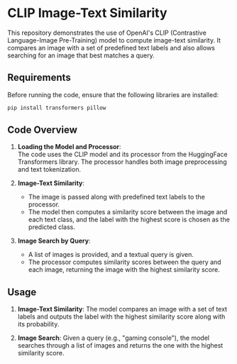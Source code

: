 # CLIP Image-Text Similarity

This repository demonstrates the use of OpenAI's CLIP (Contrastive Language-Image Pre-Training) model to compute image-text similarity. It compares an image with a set of predefined text labels and also allows searching for an image that best matches a query.

## Requirements

Before running the code, ensure that the following libraries are installed:

```bash
pip install transformers pillow
```

## Code Overview

1. **Loading the Model and Processor**:  
   The code uses the CLIP model and its processor from the HuggingFace Transformers library. The processor handles both image preprocessing and text tokenization.

2. **Image-Text Similarity**:  
   - The image is passed along with predefined text labels to the processor.  
   - The model then computes a similarity score between the image and each text class, and the label with the highest score is chosen as the predicted class.
   
3. **Image Search by Query**:  
   - A list of images is provided, and a textual query is given.  
   - The processor computes similarity scores between the query and each image, returning the image with the highest similarity score.

## Usage

1. **Image-Text Similarity**: The model compares an image with a set of text labels and outputs the label with the highest similarity score along with its probability.

2. **Image Search**: Given a query (e.g., "gaming console"), the model searches through a list of images and returns the one with the highest similarity score.
